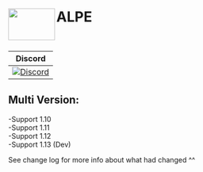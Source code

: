 <h1>ALPE<img src="https://imgur.com/o69ry8c.png" height="64" width="94" align="left"></img></h1>
<br />


| Discord | 
| :---: |
| [![Discord](https://img.shields.io/discord/603295964870082570.svg?style=flat-square&label=discord&colorB=7289da)](https://discord.gg/CHj4Ect)|

## Multi Version:
-Support 1.10 <br />
-Support 1.11 <br />
-Support 1.12 <br />
-Support 1.13 (Dev)

See change log for more info about what had changed ^^

